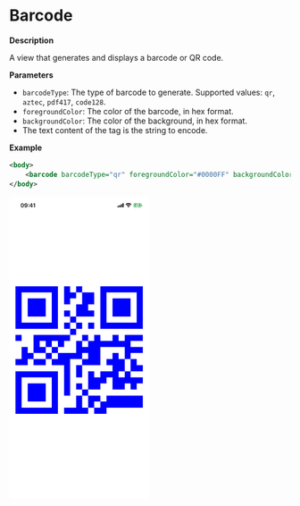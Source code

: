 # Barcode

**Description**

A view that generates and displays a barcode or QR code.

**Parameters**

- `barcodeType`: The type of barcode to generate. Supported values: `qr`, `aztec`, `pdf417`, `code128`.
- `foregroundColor`: The color of the barcode, in hex format.
- `backgroundColor`: The color of the background, in hex format.
- The text content of the tag is the string to encode.

**Example**

```xml
<body>
    <barcode barcodeType="qr" foregroundColor="#0000FF" backgroundColor="#FFFFFF">Hello, World!</barcode>
</body>
```

<img src="/Screenshots/Views/Custom/barcode_1.png" width="250" alt="Screenshot">
